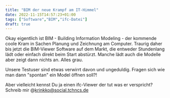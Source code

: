 ```yaml
---
title: "BIM der neue Krampf am IT-Himmel"
date: 2022-11-15T14:57:23+01:00
tags: ["Software","BIM","ifc-Datei"]
draft: true
---
```

Okay eigentlich ist BIM - Building Information Modeling - der kommende coole Kram in Sachen Planung und Zeichnung am Computer. Traurig daher bis jetzt die BIM-Viewer Software auf dem Markt, die entweder Stundenlang lädt oder einfach direkt beim Start abstürzt. Manche lädt auch die Modelle aber zeigt dann nichts an. Alles grau.

Unsere Testuser sind etwas verwirrt davon und ungeduldig. Fragen sich wie man dann "spontan" ein Model öffnen soll?!

Aber vielleicht kennst Du ja einen ifc-Viewer der tut was er verspricht? Schreib mir @krinkko@social.tchncs.de
